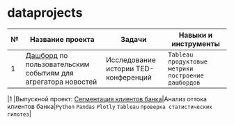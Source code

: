 # dataprojects
| №| Название проекта | Задачи                                                    | Навыки и инструменты           |  
|-----------|-------------------|------------------------------------------------------------------|-----------------------------------|
|1              |[Дашборд](https://public.tableau.com/app/profile/polina.safonova/viz/TEDtalkspresentation/sheet22) по пользовательским событиям для агрегатора новостей|Исследование истории TED-конференций| `Tableau` `продуктовые метрики` `построение дашбордов` |



|1              |Выпускной проект: [Сегментация клиентов банка](банки.ipynb)|Анализ оттока клиентов банка|`Python` `Pandas` `Plotly` `Tableau` `проверка статистических гипотез`|
